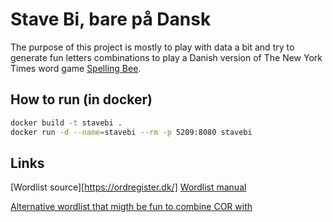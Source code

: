# Stave Bi, bare på Dansk

The purpose of this project is mostly to play with data a bit and try to generate fun letters combinations to play a Danish version of The New York Times word game [Spelling Bee](https://www.nytimes.com/puzzles/spelling-bee).

## How to run (in docker)

```sh
docker build -t stavebi .
docker run -d --name=stavebi --rm -p 5209:8080 stavebi
```

## Links

[Wordlist source][https://ordregister.dk/]
[Wordlist manual](https://ordregister.dk/doc/COR.html)

[Alternative wordlist that migth be fun to combine COR with](https://korpus.dsl.dk/resources/licences/dsl-open.html)

